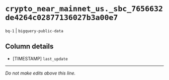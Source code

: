 # `crypto_near_mainnet_us._sbc_7656632de4264c02877136027b3a00e7`
`bq-1` | `bigquery-public-data`

## Column details
* [TIMESTAMP] `last_update`

-------------------------------------------------------------------------------
*Do not make edits above this line.*
